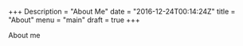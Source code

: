 +++
Description = "About Me"
date = "2016-12-24T00:14:24Z"
title = "About"
menu = "main"
draft = true
+++

About me